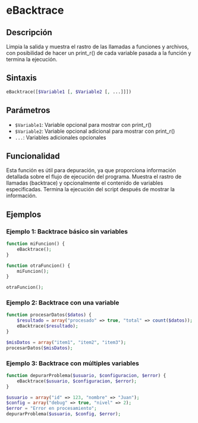 # eBacktrace

## Descripción
Limpia la salida y muestra el rastro de las llamadas a funciones y archivos, con posibilidad de hacer un print_r() de cada variable pasada a la función y termina la ejecución.

## Sintaxis
```php
eBacktrace([$Variable1 [, $Variable2 [, ...]]])
```

## Parámetros
- `$Variable1`: Variable opcional para mostrar con print_r()
- `$Variable2`: Variable opcional adicional para mostrar con print_r()
- `...`: Variables adicionales opcionales

## Funcionalidad
Esta función es útil para depuración, ya que proporciona información detallada sobre el flujo de ejecución del programa. Muestra el rastro de llamadas (backtrace) y opcionalmente el contenido de variables especificadas. Termina la ejecución del script después de mostrar la información.

## Ejemplos

### Ejemplo 1: Backtrace básico sin variables
```php
function miFuncion() {
    eBacktrace();
}

function otraFuncion() {
    miFuncion();
}

otraFuncion();
```

### Ejemplo 2: Backtrace con una variable
```php
function procesarDatos($datos) {
    $resultado = array("procesado" => true, "total" => count($datos));
    eBacktrace($resultado);
}

$misDatos = array("item1", "item2", "item3");
procesarDatos($misDatos);
```

### Ejemplo 3: Backtrace con múltiples variables
```php
function depurarProblema($usuario, $configuracion, $error) {
    eBacktrace($usuario, $configuracion, $error);
}

$usuario = array("id" => 123, "nombre" => "Juan");
$config = array("debug" => true, "nivel" => 2);
$error = "Error en procesamiento";
depurarProblema($usuario, $config, $error);
```